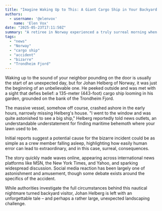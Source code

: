 ```yaml
---
title: "Imagine Waking Up to This: A Giant Cargo Ship in Your Backyard!"
authors:
  - username: '@elenvox'
    name: 'Elen Vox'
date: "2025-05-23T17:11:50Z"
summary: "A retiree in Norway experienced a truly surreal morning when he was woken by a neighbor only to discover a massive container ship had somehow ended up grounded right in his yard, mere feet from his home."
tags:
  - "news"
  - "Norway"
  - "cargo ship"
  - "accident"
  - "bizarre"
  - "Trondheim Fjord"
---
```


Waking up to the sound of your neighbor pounding on the door is usually the start of an unexpected day, but for Johan Helberg of Norway, it was just the beginning of an unbelievable one. He peeked outside and was met with a sight that defies belief: a 135-meter (443-foot) cargo ship looming in his garden, grounded on the bank of the Trondheim Fjord.

The massive vessel, somehow off course, crashed ashore in the early hours, narrowly missing Helberg's house. "I went to the window and was quite astonished to see a big ship," Helberg reportedly told news outlets, an understandable understatement for finding maritime behemoth where your lawn used to be.

Initial reports suggest a potential cause for the bizarre incident could be as simple as a crew member falling asleep, highlighting how easily human error can lead to extraordinary, and in this case, surreal, consequences.

The story quickly made waves online, appearing across international news platforms like MSN, the New York Times, and Yahoo, and sparking widespread discussion. Social media reaction has been largely one of astonishment and amusement, though some debate exists around the specifics of the accident.

While authorities investigate the full circumstances behind this nautical nightmare turned backyard visitor, Johan Helberg is left with an unforgettable tale – and perhaps a rather large, unexpected landscaping challenge.
